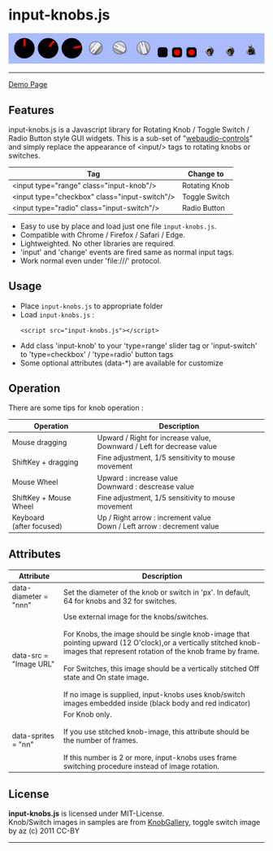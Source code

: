 # input-knobs.js

![](images/sample.png)

---

[Demo Page](https://g200kg.github.io/input-knobs/)

## Features
input-knobs.js is a Javascript library for Rotating Knob / Toggle Switch / Radio Button style GUI widgets.
This is a sub-set of "[webaudio-controls](https://github.com/g200kg/webaudio-controls)" and simply replace the appearance of &lt;input/&gt; tags to rotating knobs or switches.

| Tag                                                 | Change to     |
|-----------------------------------------------------|---------------|
| &lt;input type="range" class="input-knob"/&gt;      | Rotating Knob |
| &lt;input type="checkbox" class="input-switch"/&gt; | Toggle Switch |
| &lt;input type="radio" class="input-switch"/&gt;    | Radio Button  |

 * Easy to use by place and load just one file `input-knobs.js`.
 * Compatible with Chrome / Firefox / Safari / Edge.
 * Lightweighted. No other libraries are required.
 * 'input' and 'change' events are fired same as normal input tags.
 * Work normal even under 'file:///' protocol.

## Usage
 * Place `input-knobs.js` to appropriate folder
 * Load `input-knobs.js` :
   ```
   <script src="input-knobs.js"></script>
   ```
 *  Add class 'input-knob' to your 'type=range' slider tag or 'input-switch' to 'type=checkbox' / 'type=radio' button tags
 * Some optional attributes (data-*) are available for customize

## Operation

There are some tips for knob operation :

| Operation      | Description      |
|----------------|------------------|
| Mouse dragging | Upward / Right for increase value,<br/> Downward / Left for decrease value  |
| ShiftKey + dragging | Fine adjustment, 1/5 sensitivity to mouse movement |
| Mouse Wheel | Upward : increase value <br/> Downward : descrease value |
| ShiftKey + Mouse Wheel |  Fine adjustment, 1/5 sensitivity to mouse movement |
| Keyboard<br/>(after focused) | Up / Right arrow : increment value<br/>Down / Left arrow : decrement value |

## Attributes

|Attribute|Description|
|---------|-----------|
|data-diameter = "nnn"|Set the diameter of the knob or switch in 'px'. In default, 64 for knobs and 32 for switches.|
|data-src = "Image URL"|Use external image for the knobs/switches.<br/><br/> For Knobs, the image should be single knob-image that pointing upward (12 O'clock),or a vertically stitched knob-images that represent rotation of the knob frame by frame.<br/><br/> For Switches, this image should be a vertically stitched Off state and On state image.<br/><br/> If no image is supplied, input-knobs uses knob/switch images embedded inside (black body and red indicator)|
|data-sprites = "nn"|For Knob only.<br/><br/> If you use stitched knob-image, this attribute should be the number of frames.<br/><br/> If this number is 2 or more, input-knobs uses frame switching procedure instead of image rotation.|

## License  
**input-knobs.js** is licensed under MIT-License.  
Knob/Switch images in samples are from [KnobGallery](https://www.g200kg.com/en/webknobman/gallery.php),
toggle switch image by az (c) 2011 CC-BY

---
